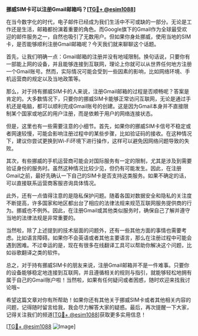 **挪威SIM卡可以注册Gmail邮箱吗？[[TG💪+ @esim1088](https://t.me/s/esim1088)]**

在当今数字化的时代，电子邮件已经成为我们生活中不可或缺的一部分。无论是工作还是生活，邮箱都扮演着重要的角色。而Google旗下的Gmail作为全球最受欢迎的邮件服务之一，自然也吸引了无数用户。但如果你身处挪威，使用当地的SIM卡，是否能够顺利注册Gmail邮箱呢？今天我们就来聊聊这个话题。

首先，让我们明确一点：Gmail邮箱的注册并没有地域限制。换句话说，只要你有一部能上网的设备，并且能够连接到互联网，理论上你就可以从世界任何地方注册一个Gmail账号。然而，实际情况可能会受到一些因素的影响，比如网络环境、手机运营商的规定以及当地政策等。

那么，对于持有挪威SIM卡的人来说，注册Gmail邮箱的过程是否顺畅呢？答案是肯定的。大多数情况下，只要你的挪威SIM卡能够正常访问互联网，无论是通过手机还是电脑，都可以顺利完成Gmail账号的创建。这是因为Gmail本身并不直接限制某个国家或地区的用户注册，而是依赖于用户的网络连接状态。

但是，这里也有一些需要注意的小细节。首先，如果你的挪威SIM卡信号不稳定或者网速较慢，可能会影响注册过程中的某些步骤，比如验证码的接收。在这种情况下，建议你尝试更换到Wi-Fi环境下进行操作，这样可以避免因网络问题导致的失败。

其次，有些挪威的手机运营商可能会对国际服务有一定的限制，尤其是涉及到需要验证身份的服务时。虽然这种情况比较少见，但仍有可能发生。因此，在注册Gmail之前，最好先确认一下自己的SIM卡是否支持这类服务。如果不确定的话，可以直接联系运营商客服咨询具体情况。

此外，还有一点值得注意的是隐私保护问题。随着各国对数据安全和隐私的关注度不断提高，许多国家和地区都出台了相应的法律法规来规范互联网服务提供商的行为。挪威也不例外。因此，在注册Gmail或其他类似服务时，确保自己了解并遵守当地的法律法规是非常重要的。

当然啦，除了上述提到的技术层面的问题外，还有一些其他方面的事情也需要考虑。比如语言障碍。如果你不会英语或者其他主要语言，那么在注册过程中可能会遇到困难。不过幸运的是，现在有很多在线翻译工具可以帮助你解决这个问题，比如谷歌翻译之类的软件。

总之，对于持有挪威SIM卡的朋友来说，注册Gmail邮箱并不是一件难事。只要你的设备能够稳定地连接到互联网，并且遵循相关的规则与指引，就能够轻松地拥有属于自己的Gmail账户啦！当然啦，如果有任何疑问或者困惑，随时欢迎来找我讨论哦~

希望这篇文章对你有所帮助！如果你还有其他关于挪威SIM卡或者其他相关内容的问题，记得随时留言给我，我会尽力解答大家的疑惑。最后，再次提醒一下大家，记得关注我们的频道[[TG💪+ @esim1088](https://t.me/s/esim1088)]获取更多实用信息！

[[TG💪+ @esim1088](https://t.me/s/esim1088) ![Image](https://i.postimg.cc/4NQfJmqS/Snipaste-2025-05-13-00-14-12.png)]